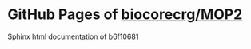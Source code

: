 GitHub Pages of [biocorecrg/MOP2](https://github.com/biocorecrg/MOP2.git)
===
Sphinx html documentation of [b6f10681](https://github.com/biocorecrg/MOP2/tree/b6f106819b68a1589c814dc5cf87ac8cfd601e07)
